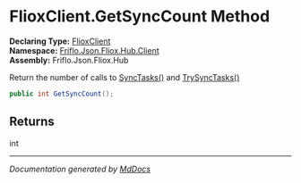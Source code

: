 ﻿<!--  
  <auto-generated>   
    The contents of this file were generated by a tool.  
    Changes to this file may be list if the file is regenerated  
  </auto-generated>   
-->

# FlioxClient.GetSyncCount Method

**Declaring Type:** [FlioxClient](../index.md)  
**Namespace:** [Friflo.Json.Fliox.Hub.Client](../../index.md)  
**Assembly:** Friflo.Json.Fliox.Hub

 Return the number of calls to [SyncTasks()](SyncTasks.md) and [TrySyncTasks()](TrySyncTasks.md)

```csharp
public int GetSyncCount();
```

## Returns

int

___

*Documentation generated by [MdDocs](https://github.com/ap0llo/mddocs)*

